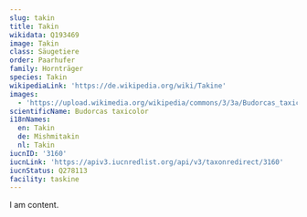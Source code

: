 ```yaml
---
slug: takin
title: Takin
wikidata: Q193469
image: Takin
class: Säugetiere
order: Paarhufer
family: Hornträger
species: Takin
wikipediaLink: 'https://de.wikipedia.org/wiki/Takine'
images:
  - 'https://upload.wikimedia.org/wikipedia/commons/3/3a/Budorcas_taxicolor01.jpg'
scientificName: Budorcas taxicolor
i18nNames:
  en: Takin
  de: Mishmitakin
  nl: Takin
iucnID: '3160'
iucnLink: 'https://apiv3.iucnredlist.org/api/v3/taxonredirect/3160'
iucnStatus: Q278113
facility: taskine
---
```


I am content.
